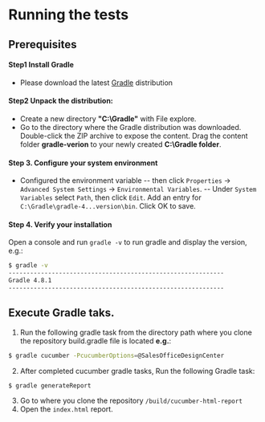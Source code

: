 # Running the tests
## Prerequisites
#### Step1 Install Gradle
- Please download the latest [Gradle](https://gradle.org/releases/) distribution
#### Step2 Unpack the distribution:
- Create a new directory **"C:\Gradle"** with File explore.
- Go to the directory where the Gradle distribution was downloaded. Double-click the ZIP archive to expose the content. Drag the content folder **gradle-verion** to your newly created **C:\Gradle folder**.
#### Step 3. Configure your system environment
- Configured the environment variable
-- then click `Properties` -> `Advanced System Settings` -> `Environmental Variables`.
-- Under `System Variables` select `Path`, then click `Edit`. Add an entry for `C:\Gradle\gradle-4...version\bin`. Click OK to save.
#### Step 4. Verify your installation
Open a console and run `gradle -v` to run gradle and display the version, e.g.:
```sh
$ gradle -v
------------------------------------------------------------
Gradle 4.8.1
------------------------------------------------------------
```
## Execute Gradle taks.
1. Run the following gradle task from the directory path where you clone the repository build.gradle file is located **e.g.**:
```sh
$ gradle cucumber -PcucumberOptions=@SalesOfficeDesignCenter
```
2. After completed cucumber gradle tasks, Run the following Gradle task:
```sh
$ gradle generateReport
```
3. Go to where you clone the repository `/build/cucumber-html-report`
4. Open the `index.html` report.